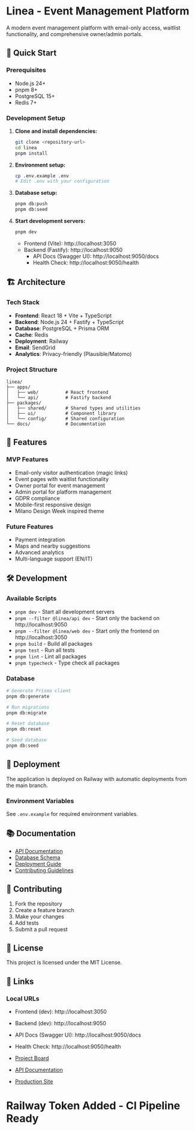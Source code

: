 # Linea - Event Management Platform

A modern event management platform with email-only access, waitlist functionality, and comprehensive owner/admin portals.

## 🚀 Quick Start

### Prerequisites

- Node.js 24+
- pnpm 8+
- PostgreSQL 15+
- Redis 7+

### Development Setup

1. **Clone and install dependencies:**

   ```bash
   git clone <repository-url>
   cd linea
   pnpm install
   ```

2. **Environment setup:**

   ```bash
   cp .env.example .env
   # Edit .env with your configuration
   ```

3. **Database setup:**

   ```bash
   pnpm db:push
   pnpm db:seed
   ```

4. **Start development servers:**

   ```bash
   pnpm dev
   ```

   - Frontend (Vite): http://localhost:3050
   - Backend (Fastify): http://localhost:9050
     - API Docs (Swagger UI): http://localhost:9050/docs
     - Health Check: http://localhost:9050/health

## 🏗️ Architecture

### Tech Stack

- **Frontend**: React 18 + Vite + TypeScript
- **Backend**: Node.js 24 + Fastify + TypeScript
- **Database**: PostgreSQL + Prisma ORM
- **Cache**: Redis
- **Deployment**: Railway
- **Email**: SendGrid
- **Analytics**: Privacy-friendly (Plausible/Matomo)

### Project Structure

```
linea/
├── apps/
│   ├── web/          # React frontend
│   └── api/          # Fastify backend
├── packages/
│   ├── shared/       # Shared types and utilities
│   ├── ui/           # Component library
│   └── config/       # Shared configuration
└── docs/             # Documentation
```

## 🎯 Features

### MVP Features

- Email-only visitor authentication (magic links)
- Event pages with waitlist functionality
- Owner portal for event management
- Admin portal for platform management
- GDPR compliance
- Mobile-first responsive design
- Milano Design Week inspired theme

### Future Features

- Payment integration
- Maps and nearby suggestions
- Advanced analytics
- Multi-language support (EN/IT)

## 🛠️ Development

### Available Scripts

- `pnpm dev` - Start all development servers
- `pnpm --filter @linea/api dev` - Start only the backend on http://localhost:9050
- `pnpm --filter @linea/web dev` - Start only the frontend on http://localhost:3050
- `pnpm build` - Build all packages
- `pnpm test` - Run all tests
- `pnpm lint` - Lint all packages
- `pnpm typecheck` - Type check all packages

### Database

```bash
# Generate Prisma client
pnpm db:generate

# Run migrations
pnpm db:migrate

# Reset database
pnpm db:reset

# Seed database
pnpm db:seed
```

## 🚀 Deployment

The application is deployed on Railway with automatic deployments from the main branch.

### Environment Variables

See `.env.example` for required environment variables.

## 📚 Documentation

- [API Documentation](./docs/api.md)
- [Database Schema](./docs/database.md)
- [Deployment Guide](./docs/deployment.md)
- [Contributing Guidelines](./docs/contributing.md)

## 🤝 Contributing

1. Fork the repository
2. Create a feature branch
3. Make your changes
4. Add tests
5. Submit a pull request

## 📄 License

This project is licensed under the MIT License.

## 🔗 Links

### Local URLs

- Frontend (dev): http://localhost:3050
- Backend (dev): http://localhost:9050
- API Docs (Swagger UI): http://localhost:9050/docs
- Health Check: http://localhost:9050/health

- [Project Board](https://app.asana.com/1/1211186475239403/project/1211419367649012/board/1211420999627060)
- [API Documentation](https://api.linea.app/docs)
- [Production Site](https://linea.app)

# Railway Token Added - CI Pipeline Ready
